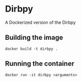 # Dirbpy

A Dockerized version of the Dirbpy

## Building the image

```docker build -t dirbpy .```

## Running the container

```docker run -it dirbpy <arguments>```
